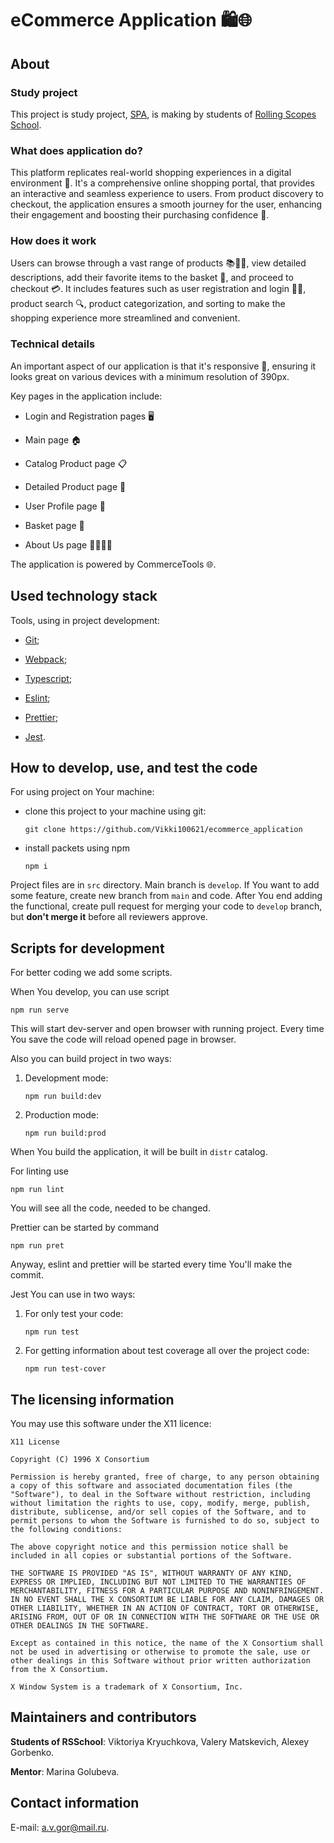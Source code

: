 # eCommerce Application 🛍️🌐

## About

### Study project

This project is study project, [SPA](https://en.wikipedia.org/wiki/Single-page_application), is making by students of [Rolling Scopes School](https://rs.school/).

### What does application do?

This platform replicates real-world shopping experiences in a digital environment 🏪. It's a comprehensive online shopping portal, that provides an interactive and seamless experience to users. From product discovery to checkout, the application ensures a smooth journey for the user, enhancing their engagement and boosting their purchasing confidence 🚀.

### How does it work

Users can browse through a vast range of products 📚👗👟, view detailed descriptions, add their favorite items to the basket 🛒, and proceed to checkout 💳. It includes features such as user registration and login 📝🔐, product search 🔍, product categorization, and sorting to make the shopping experience more streamlined and convenient.

### Technical details

An important aspect of our application is that it's responsive 📲, ensuring it looks great on various devices with a minimum resolution of 390px.

Key pages in the application include:

- Login and Registration pages 🖥️

- Main page 🏠

- Catalog Product page 📋

- Detailed Product page 🔎

- User Profile page 👤

- Basket page 🛒

- About Us page 🙋‍♂️🙋‍♀️

The application is powered by CommerceTools 🌐.

## Used technology stack

Tools, using in project development:

- [Git](https://git-scm.com/);

- [Webpack](https://webpack.js.org/);

- [Typescript](https://www.typescriptlang.org/);

- [Eslint](https://eslint.org/);

- [Prettier](https://prettier.io/);

- [Jest](https://jestjs.io/).

## How to develop, use, and test the code

For using project on Your machine:
- clone this project to your machine using git:

  ```
  git clone https://github.com/Vikki100621/ecommerce_application
  ```

- install packets using npm

  ```
  npm i
  ```

Project files are in `src` directory. Main branch is `develop`. If You want to add some feature, create new branch from `main` and code. After You end adding the functional, create pull request for merging your code to `develop` branch, but **don't merge it** before all reviewers approve.

## Scripts for development

For better coding we add some scripts.

When You develop, you can use script

```
npm run serve
```

This will start dev-server and open browser with running project. Every time You save the code will reload opened page in browser.

Also you can build project in two ways:

1. Development mode:

    ```
    npm run build:dev
    ```

2. Production mode:

    ```
    npm run build:prod
    ```

When You build the application, it will be built in `distr` catalog.

For linting use

```
npm run lint
```

You will see all the code, needed to be changed.

Prettier can be started by command 

```
npm run pret
```

Anyway, eslint and prettier will be started every time You'll make the commit.

Jest You can use in two ways:

1. For only test your code:

    ```
    npm run test
    ```

2. For getting information about test coverage all over the project code:

    ```
    npm run test-cover
    ```

## The licensing information

You may use this software under the X11 licence:

```
X11 License

Copyright (C) 1996 X Consortium

Permission is hereby granted, free of charge, to any person obtaining a copy of this software and associated documentation files (the "Software"), to deal in the Software without restriction, including without limitation the rights to use, copy, modify, merge, publish, distribute, sublicense, and/or sell copies of the Software, and to permit persons to whom the Software is furnished to do so, subject to the following conditions:

The above copyright notice and this permission notice shall be included in all copies or substantial portions of the Software.

THE SOFTWARE IS PROVIDED "AS IS", WITHOUT WARRANTY OF ANY KIND, EXPRESS OR IMPLIED, INCLUDING BUT NOT LIMITED TO THE WARRANTIES OF MERCHANTABILITY, FITNESS FOR A PARTICULAR PURPOSE AND NONINFRINGEMENT. IN NO EVENT SHALL THE X CONSORTIUM BE LIABLE FOR ANY CLAIM, DAMAGES OR OTHER LIABILITY, WHETHER IN AN ACTION OF CONTRACT, TORT OR OTHERWISE, ARISING FROM, OUT OF OR IN CONNECTION WITH THE SOFTWARE OR THE USE OR OTHER DEALINGS IN THE SOFTWARE.

Except as contained in this notice, the name of the X Consortium shall not be used in advertising or otherwise to promote the sale, use or other dealings in this Software without prior written authorization from the X Consortium.

X Window System is a trademark of X Consortium, Inc.
```

## Maintainers and contributors

**Students of RSSchool**: Viktoriya Kryuchkova, Valery Matskevich, Alexey Gorbenko.

**Mentor**: Marina Golubeva.

## Contact information

E-mail: [a.v.gor@mail.ru](a.v.gor@mail.ru).